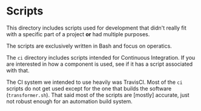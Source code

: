 # Scripts

This directory includes scripts used for development that didn't really fit with a specific part of a project **or** had multiple purposes.

The scripts are exclusively written in Bash and focus on operatics.

The `ci` directory includes scripts intended for Continuous Integration.
If you are interested in how a component is used, see if it has a script associated with that.

The CI system we intended to use heavily was TravisCI.
Most of the `ci` scripts do not get used except for the one that builds the software (`transformer.sh`).
That said most of the scripts are [mostly] accurate, just not robust enough for an automation build system.
